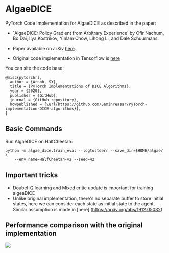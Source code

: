 # AlgaeDICE

PyTorch Code Implementation for AlgaeDICE as described in  the paper: 

* `AlgaeDICE: Policy Gradient from Arbitrary
Experience' by Ofir Nachum, Bo Dai, Ilya Kostrikov, Yinlam Chow, Lihong Li, and
Dale Schuurmans.

* Paper available on arXiv [here](https://arxiv.org/abs/1912.02074).

* Original code implementation in Tensorflow is [here](https://github.com/google-research/google-research/tree/master/algae_dice)

You can site the code base:
```
@misc{pytorchrl,
  author = {Arnob, SY},
  title = {PyTorch Implementations of DICE Algorithms},
  year = {2020},
  publisher = {GitHub},
  journal = {GitHub repository},
  howpublished = {\url{https://github.com/SaminYeasar/PyTorch-implementation-DICE-algorithms}},
}
```

## Basic Commands

Run AlgaeDICE on HalfCheetah:

```
python -m algae_dice.train_eval --logtostderr --save_dir=$HOME/algae/ \
    --env_name=HalfCheetah-v2 --seed=42
```
## Important tricks

* Doubel-Q learning and Mixed critic update is important for training algeaDICE
* Unlike original implementation, there's no separate buffer to store initial states, here we can consider each state as initial state to the agent. Similar assumption is made in [here] (https://arxiv.org/abs/1912.05032)

## Performance comparison with the original implementation

![](https://imgur.com/deji3mQ.jpg)

